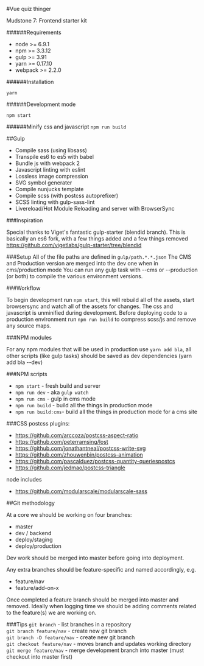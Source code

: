 #Vue quiz thinger

Mudstone 7: Frontend starter kit

######Requirements
- node >= 6.9.1
- npm >= 3.3.12
- gulp >= 3.91
- yarn >= 0.17.10
- webpack >= 2.2.0

######Installation

`yarn`

######Development mode

`npm start`

######Minify css and javascript
`npm run build`

##Gulp

* Compile sass (using libsass)
* Transpile es6 to es5 with babel
* Bundle js with webpack 2
* Javascript linting with eslint
* Lossless image compression
* SVG symbol generater
* Compile nunjucks template
* Compile scss (with postcss autoprefixer)
* SCSS linting with gulp-sass-lint
* Livereload/Hot Module Reloading and server with BrowserSync

###Inspiration

Special thanks to Viget's fantastic gulp-starter (blendid branch).  This is basically an es6 fork, with a few things added and a few things removed
https://github.com/vigetlabs/gulp-starter/tree/blendid


###Setup
All of the file paths are defined in `gulp/path.*.*.json`  The CMS and Production version are merged into the dev one when in cms/production mode
You can run any gulp task with --cms or --production (or both) to compile the various environment versions.

###Workflow

To begin development run `npm start`, this will rebuild all of the assets, start browsersync and watch all of the assets for changes. The css and javascript is unminified during development. Before deploying code to a production environment run `npm run build` to compress scss/js and remove any source maps.

###NPM modules

For any npm modules that will be used in production use `yarn add bla`, all other scripts (like gulp tasks) should be saved as dev dependencies (yarn add bla --dev)

###NPM scripts

- `npm start` - fresh build and server
- `npm run dev` - aka `gulp watch`
- `npm run cms` - gulp in cms mode
- `npm run build` - build all the things in production mode
- `npm run build:cms`- build all the things in production mode for a cms site

###CSS
postcss plugins:
- https://github.com/arccoza/postcss-aspect-ratio
- https://github.com/peterramsing/lost
- https://github.com/jonathantneal/postcss-write-svg
- https://github.com/zhouwenbin/postcss-animation
- https://github.com/pascalduez/postcss-quantity-queriespostcs
- https://github.com/jedmao/postcss-triangle

node includes
- https://github.com/modularscale/modularscale-sass

##Git methodology

At a core we should be working on four branches:

- master
- dev / backend
- deploy/staging
- deploy/production

Dev work should be merged into master before going into deployment.

Any extra branches should be feature-specific and named accordingly, e.g.

- feature/nav
- feature/add-on-x

Once completed a feature branch should be merged into master and removed. Ideally when logging time we should be adding comments related to the feature(s) we are working on.

###Tips
`git branch` - list branches in a repository  
`git branch feature/nav` - create new git branch  
`git branch -D feature/nav` - create new git branch  
`git checkout feature/nav` - moves branch and updates working directory  
`git merge feature/nav` - merge development branch into master (must checkout into master first)  
